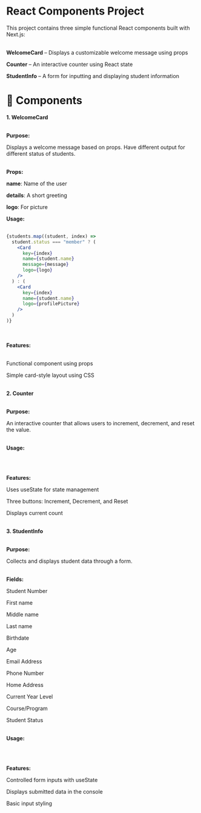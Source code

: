 # React Components Project
This project contains three simple functional React components built with Next.js:<br><br>

**WelcomeCard** – Displays a customizable welcome message using props

**Counter** – An interactive counter using React state

**StudentInfo** – A form for inputting and displaying student information

# 🔧 Components

**1. WelcomeCard**<br><br>

**Purpose:** 

Displays a welcome message based on props. Have different output for different status of students.<br><br>

**Props:**

**name**: Name of the user

**details**: A short greeting

**logo**: For picture

**Usage:** <br><br>


```jsx
{students.map((student, index) => 
  student.status === "member" ? (
    <Card
      key={index}
      name={student.name}
      message={message}
      logo={logo}
    />
  ) : (
    <Card
      key={index}
      name={student.name}
      logo={profilePicture}
    />
  )
)}
```
      
<br><br>
**Features:**
<br><br>

Functional component using props

Simple card-style layout using CSS<br><br>


**2. Counter**<br><br>

**Purpose:**

An interactive counter that allows users to increment, decrement, and reset the value.<br><br>

**Usage:**

<Counter /><br><br>

**Features:**

Uses useState for state management

Three buttons: Increment, Decrement, and Reset

Displays current count<br><br>


**3. StudentInfo**<br><br>

**Purpose:**

Collects and displays student data through a form.<br><br>

**Fields:**

Student Number

First name

Middle name

Last name

Birthdate

Age

Email Address

Phone Number

Home Address

Current Year Level

Course/Program

Student Status<br><br>


**Usage:**

<BasicInfo data={basicInfo} onChange={setBasicInfo} />

<ContactInfo data={contactInfo} onChange={setContactInfo} />

<EducationBackground data={education} onChange={setEducation} /><br><br>

**Features:**

Controlled form inputs with useState

Displays submitted data in the console

Basic input styling


